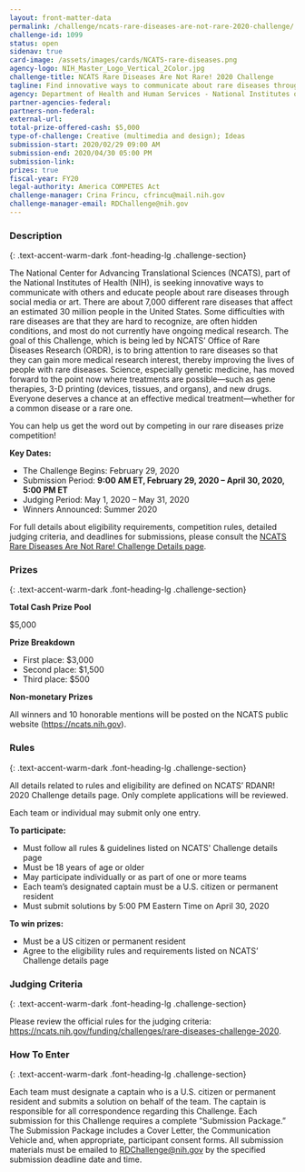```yaml
---
layout: front-matter-data
permalink: /challenge/ncats-rare-diseases-are-not-rare-2020-challenge/
challenge-id: 1099
status: open
sidenav: true
card-image: /assets/images/cards/NCATS-rare-diseases.png
agency-logo: NIH_Master_Logo_Vertical_2Color.jpg
challenge-title: NCATS Rare Diseases Are Not Rare! 2020 Challenge
tagline: Find innovative ways to communicate about rare diseases through social media or art.
agency: Department of Health and Human Services - National Institutes of Health 
partner-agencies-federal:
partners-non-federal:
external-url:
total-prize-offered-cash: $5,000
type-of-challenge: Creative (multimedia and design); Ideas
submission-start: 2020/02/29 09:00 AM 
submission-end: 2020/04/30 05:00 PM
submission-link:
prizes: true
fiscal-year: FY20
legal-authority: America COMPETES Act
challenge-manager: Crina Frincu, cfrincu@mail.nih.gov
challenge-manager-email: RDChallenge@nih.gov
---
```




<!-- Description start -->
### Description
{: .text-accent-warm-dark .font-heading-lg .challenge-section}

<p>The National Center for Advancing Translational Sciences (NCATS), part of the National Institutes of Health (NIH), is seeking innovative ways to communicate with others and educate people about rare diseases through social media or art. There are about 7,000 different rare diseases that affect an estimated 30 million people in the United States. Some difficulties with rare diseases are that they are hard to recognize, are often hidden conditions, and most do not currently have ongoing medical research. The goal of this Challenge, which is being led by NCATS&rsquo; Office of Rare Diseases Research (ORDR), is to bring attention to rare diseases so that they can gain more medical research interest, thereby improving the lives of people with rare diseases. Science, especially genetic medicine, has moved forward to the point now where treatments are possible&mdash;such as gene therapies, 3-D printing (devices, tissues, and organs), and new drugs. Everyone deserves a chance at an effective medical treatment&mdash;whether for a common disease or a rare one.</p>
<p>You can help us get the word out by competing in our rare diseases prize competition!</p>
<p><strong>Key Dates:</strong></p>
<ul>
<li>The Challenge Begins: February 29, 2020</li>
<li>Submission Period: <strong>9:00 AM ET, February 29, 2020 &ndash; April 30, 2020, 5:00 PM ET</strong></li>
<li>Judging Period: May 1, 2020 &ndash; May 31, 2020</li>
<li>Winners Announced: Summer 2020</li>
</ul>
<p>For full details about eligibility requirements, competition rules, detailed judging criteria, and deadlines for submissions, please consult the <a href="https://ncats.nih.gov/funding/challenges/rare-diseases-challenge-2020">NCATS Rare Diseases Are Not Rare! Challenge Details page</a>.</p>

<!-- Prizes start -->
### Prizes
{: .text-accent-warm-dark .font-heading-lg .challenge-section}

<p><strong>Total Cash Prize Pool</strong></p>
<p>$5,000</p>
<p><strong>Prize Breakdown</strong></p>
<ul>
<li>First place: $3,000</li>
<li>Second place: $1,500</li>
<li>Third place: $500</li>
</ul>
<p><strong>Non-monetary Prizes</strong></p>
<p>All winners and 10 honorable mentions will be posted on the NCATS public website (<a href="https://ncats.nih.gov">https://ncats.nih.gov</a>).</p>

<!-- Rules start -->
### Rules 
{: .text-accent-warm-dark .font-heading-lg .challenge-section}

<p>All details related to rules and eligibility are defined on NCATS&rsquo; RDANR! 2020 Challenge details page. Only complete applications will be reviewed.</p>
<p>Each team or individual may submit only one entry.</p>
<p><strong>To participate:</strong></p>
<ul>
<li>Must follow all rules &amp; guidelines listed on NCATS' Challenge details page</li>
<li>Must be 18 years of age or older</li>
<li>May participate individually or as part of one or more teams</li>
<li>Each team&rsquo;s designated captain must be a U.S. citizen or permanent resident</li>
<li>Must submit solutions by 5:00 PM Eastern Time on April 30, 2020</li>
</ul>
<p><strong>To win prizes:</strong></p>
<ul>
<li>Must be a US citizen or permanent resident</li>
<li>Agree to the eligibility rules and requirements listed on NCATS&rsquo; Challenge details page</li>
</ul>

<!-- Judging start -->
### Judging Criteria
{: .text-accent-warm-dark .font-heading-lg .challenge-section}

<p>Please review the official rules for the judging criteria: <a href="https://ncats.nih.gov/funding/challenges/rare-diseases-challenge-2020">https://ncats.nih.gov/funding/challenges/rare-diseases-challenge-2020</a>.</p>

<!--  How To Enter start -->
### How To Enter
{: .text-accent-warm-dark .font-heading-lg .challenge-section}

<p>Each team must designate a captain who is a U.S. citizen or permanent resident and submits a solution on behalf of the team. The captain is responsible for all correspondence regarding this Challenge. Each submission for this Challenge requires a complete &ldquo;Submission Package.&rdquo; The Submission Package includes a Cover Letter, the Communication Vehicle and, when appropriate, participant consent forms. All submission materials must be emailed to <a href="mailto:RDChallenge@nih.gov">RDChallenge@nih.gov</a> by the specified submission deadline date and time.</p>
